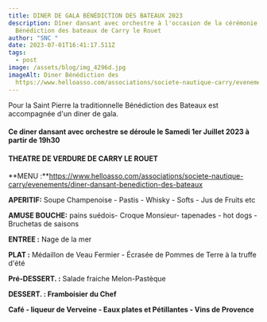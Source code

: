```yaml
---
title: DINER DE GALA BÉNÉDICTION DES BATEAUX 2023
description: Dîner dansant avec orchestre à l'occasion de la cérémonie de la
  Bénédiction des bateaux de Carry le Rouet
author: "SNC "
date: 2023-07-01T16:41:17.511Z
tags:
  - post
image: /assets/blog/img_4296d.jpg
imageAlt: Diner Bénédiction des
  https://www.helloasso.com/associations/societe-nautique-carry/evenements/diner-dansant-benediction-des-bateaux
---
```

P﻿our la Saint Pierre la traditionnelle Bénédiction des Bateaux est accompagnée d'un diner de gala.

#### C﻿e **diner dansant avec orchestre** se déroule le Samedi 1er Juillet 2023 à partir de 19h30

#### T﻿HEATRE DE VERDURE DE CARRY LE ROUET

**M﻿ENU :**https://www.helloasso.com/associations/societe-nautique-carry/evenements/diner-dansant-benediction-des-bateaux 

**APERITIF:** Soupe Champenoise - Pastis - Whisky - Softs - Jus de Fruits  etc

**A﻿MUSE BOUCHE:** pains suédois- Croque Monsieur- tapenades - hot dogs - Bruchetas de saisons

**E﻿NTREE                 :** Nage de la mer

**P﻿LAT                      :** Médaillon de Veau Fermier - Écrasée de Pommes de Terre à la truffe d'été

**P﻿ré-DESSERT.   :** Salade fraiche Melon-Pastèque

**D﻿ESSERT.           : Framboisier du Chef**

**C﻿afé - liqueur de Verveine - Eaux plates et Pétillantes - Vins de Provence**